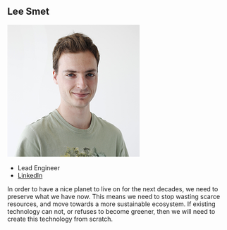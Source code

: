 ## Lee Smet

![lee_smet](img/lee_smet.png)

- Lead Engineer
- [LinkedIn](https://www.linkedin.com/in/lee-smet-4a279a136/)

In order to have a nice planet to live on for the next decades, we need to preserve what we have now. This means we need to stop wasting scarce resources, and move towards a more sustainable ecosystem. If existing technology can not, or refuses to become greener, then we will need to create this technology from scratch.

